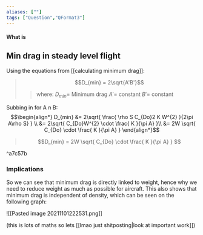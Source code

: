 ```yaml
---
aliases: [""]
tags: ["Question","QFormat3"]
---
```


#### What is
## Min drag in steady level flight
Using the equations from [[calculating minimum drag]]:

> $$D_{min} = 2\sqrt{A'B'}$$ 
>> where:
>> $D_{min}=$  Minimum drag
>> $A'=$ constant
>> $B'=$ constant

Subbing in for A n B:
$$\begin{align*}
D_{min} &=  2\sqrt{   \frac{ \rho S C_{Do}2 K W^{2} }{2\pi A\rho S}  }  \\
&= 2\sqrt{  C_{Do}W^{2} \cdot \frac{  K  }{\pi A}  }\\
&= 2W \sqrt{  C_{Do} \cdot \frac{ K  }{\pi A}  }
\end{align*}$$ 

> $$D_{min} = 2W \sqrt{  C_{Do} \cdot \frac{ K  }{\pi A}  } $$ 

^a7c57b
### Implications

So we can see that minimum drag is directly linked to weight, hence why we need to reduce weight as much as possible for aircraft.
This also shows that minimum drag is independent of density, which can be seen on the following graph:

![[Pasted image 20211101222531.png]]

(this is lots of maths so lets [[lmao just shitposting|look at important work]])